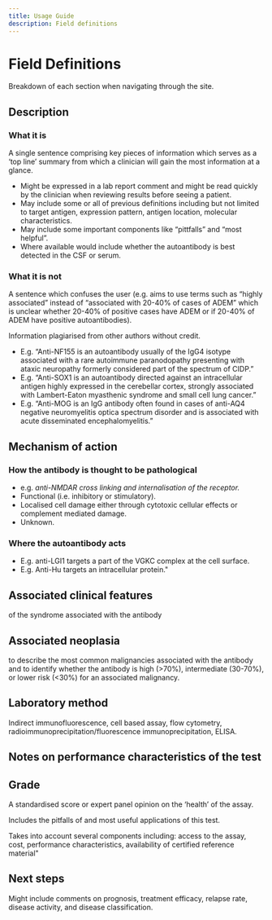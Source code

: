 ```yaml
---
title: Usage Guide
description: Field definitions
---
```


# Field Definitions

Breakdown of each section when navigating through the site.

##  Description	
### What it is
A single sentence comprising key pieces of information which serves as a ‘top line’ summary from which a clinician will gain the most information at a glance.

- Might be expressed in a lab report comment and might be read quickly by the clinician when reviewing results before seeing a patient.
- May include some or all of previous definitions including but not limited to target antigen, expression pattern, antigen location, molecular characteristics.
- May include some important components like “pittfalls” and “most helpful”.
- Where available would include whether the autoantibody is best detected in the CSF or serum.

### What it is not
A sentence which confuses the user (e.g. aims to use terms such as “highly associated” instead of “associated with 20-40% of cases of ADEM” which is unclear whether 20-40% of positive cases have ADEM or if 20-40% of ADEM have positive autoantibodies).

Information plagiarised from other authors without credit.

- E.g. “Anti-NF155 is an autoantibody usually of the IgG4 isotype associated with a rare autoimmune paranodopathy presenting with ataxic neuropathy formerly considered part of the spectrum of CIDP.”
- E.g. “Anti-SOX1 is an autoantibody directed against an intracellular antigen highly expressed in the cerebellar cortex, strongly associated with Lambert-Eaton myasthenic syndrome and small cell lung cancer.”
- E.g. “Anti-MOG is an IgG antibody often found in cases of anti-AQ4 negative neuromyelitis optica spectrum disorder and is associated with acute disseminated encephalomyelitis.”

## Mechanism of action	

### How the antibody is thought to be pathological

 - e.g. *anti-NMDAR cross linking and internalisation of the receptor.*
 - Functional (i.e. inhibitory or stimulatory).
 - Localised cell damage either through cytotoxic cellular effects or complement mediated damage.
 - Unknown.

### Where the autoantibody acts

 - E.g. anti-LGI1 targets a part of the VGKC complex at the cell surface.
 - E.g. Anti-Hu targets an intracellular protein."

## Associated clinical features

of the syndrome associated with the antibody

## Associated neoplasia

to describe the most common malignancies associated with the antibody and to identify whether the antibody is high (>70%), intermediate (30-70%), or lower risk (<30%) for an associated malignancy.

## Laboratory method

Indirect immunofluorescence, cell based assay, flow cytometry, radioimmunoprecipitation/fluorescence immunoprecipitation, ELISA.

## Notes on performance characteristics of the test

## Grade

A standardised score or expert panel opinion on the ‘health’ of the assay. 

Includes the pitfalls of and most useful applications of this test.

Takes into account several components including: access to the assay, cost, performance characteristics, availability of certified reference material"

## Next steps

Might include comments on prognosis, treatment efficacy, relapse rate, disease activity, and disease classification.
